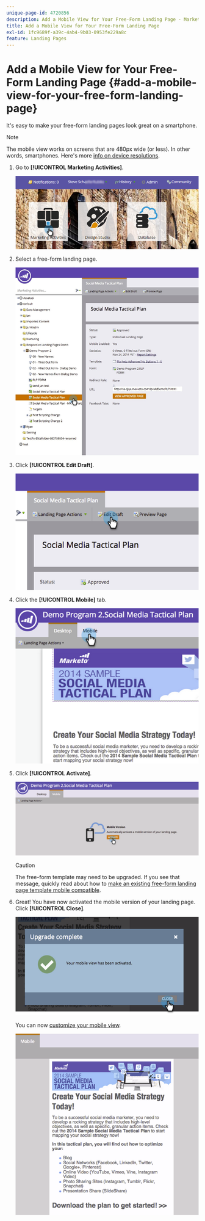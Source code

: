 ```yaml
---
unique-page-id: 4720856
description: Add a Mobile View for Your Free-Form Landing Page - Marketo Docs - Product Documentation
title: Add a Mobile View for Your Free-Form Landing Page
exl-id: 1fc9689f-a39c-4ab4-9b03-0953fe229a8c
feature: Landing Pages
---
```

# Add a Mobile View for Your Free-Form Landing Page {#add-a-mobile-view-for-your-free-form-landing-page}

It's easy to make your free-form landing pages look great on a smartphone.

>[!NOTE]
>
>The mobile view works on screens that are 480px wide (or less). In other words, smartphones. Here's more [info on device resolutions](https://www.mydevice.io/).

1. Go to **[!UICONTROL Marketing Activities]**.

   ![](assets/login-marketing-activities-3.png)

1. Select a free-form landing page.

   ![](assets/choose-landing-page.jpg)

1. Click **[!UICONTROL Edit Draft]**.

   ![](assets/image2015-1-22-15-3a38-3a12.png)

1. Click the **[!UICONTROL Mobile]** tab.

   ![](assets/image2015-1-22-16-3a46-3a10.png)

1. Click **[!UICONTROL Activate]**.

   ![](assets/image2015-1-22-15-3a48-3a47.png)

   >[!CAUTION]
   >
   >The free-form template may need to be upgraded. If you see that message, quickly read about how to [make an existing free-form landing page template mobile compatible](/help/marketo/product-docs/demand-generation/landing-pages/landing-page-templates/make-an-existing-free-form-landing-page-template-mobile-compatible.md).

1. Great! You have now activated the mobile version of your landing page. Click **[!UICONTROL Close]**.

   ![](assets/image2015-1-22-16-3a44-3a37.png)

   You can now [customize your mobile view](/help/marketo/product-docs/demand-generation/landing-pages/free-form-landing-pages/customize-mobile-view-for-your-free-form-landing-page.md).

   ![](assets/image2015-1-22-16-3a47-3a16.png)
